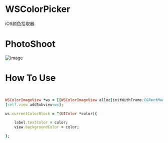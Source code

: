 # WSColorPicker
iOS颜色拾取器


# PhotoShoot
![image](https://github.com/Zws-China/.../blob/master/colorPicker.gif)


# How To Use

```ruby


WSColorImageView *ws = [[WSColorImageView alloc]initWithFrame:CGRectMake(self.view.frame.size.width/2-100, 300, 200, 200)];
[self.view addSubview:ws];

ws.currentColorBlock = ^(UIColor *color){

    label.textColor = color;
    view.backgroundColor = color;

};



```